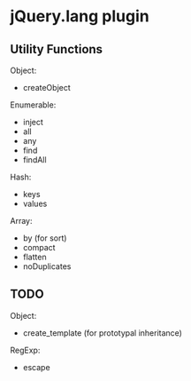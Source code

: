 # jQuery.lang plugin #

## Utility Functions ##

Object:

 - createObject

Enumerable:

 - inject
 - all
 - any
 - find
 - findAll

Hash:

 - keys
 - values

Array:

 - by (for sort)
 - compact
 - flatten
 - noDuplicates


## TODO ##

Object:

 - create_template (for prototypal inheritance)

RegExp:

 - escape
